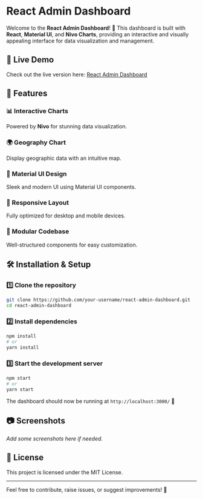 # React Admin Dashboard

Welcome to the **React Admin Dashboard**! 🚀 This dashboard is built with **React**, **Material UI**, and **Nivo Charts**, providing an interactive and visually appealing interface for data visualization and management.

## 🚀 Live Demo

Check out the live version here: [React Admin Dashboard](https://myreactadmindashboard.netlify.app)

## 📌 Features

### 📊 Interactive Charts

Powered by **Nivo** for stunning data visualization.

### 🌍 Geography Chart

Display geographic data with an intuitive map.

### 🎨 Material UI Design

Sleek and modern UI using Material UI components.

### 🔄 Responsive Layout

Fully optimized for desktop and mobile devices.

### 📂 Modular Codebase

Well-structured components for easy customization.

## 🛠️ Installation & Setup

### 1️⃣ Clone the repository

```sh
git clone https://github.com/your-username/react-admin-dashboard.git
cd react-admin-dashboard
```

### 2️⃣ Install dependencies

```sh
npm install
# or
yarn install
```

### 3️⃣ Start the development server

```sh
npm start
# or
yarn start
```

The dashboard should now be running at `http://localhost:3000/` 🎉

## 📷 Screenshots

_Add some screenshots here if needed._

## 📜 License

This project is licensed under the MIT License.

---

Feel free to contribute, raise issues, or suggest improvements! 🚀

